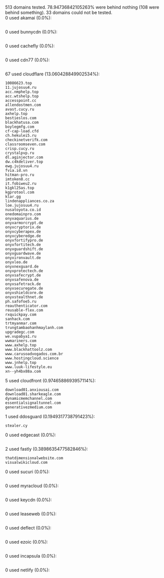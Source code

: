 513 domains tested. 78.94736842105263% were behind nothing (108 were behind something). 33 domains could not be tested.<br>
0 used akamai (0.0%):
```

```

0 used bunnycdn (0.0%):
```

```

0 used cachefly (0.0%):
```

```

0 used cdn77 (0.0%):
```

```

67 used cloudflare (13.060428849902534%):
```
10086623.top
11.jujosuu4.ru
acc.nmphelp.top
acc.wtshelp.top
accesspoint.cc
allendostmen.com
avast.cucy.ru
axhelp.top
bestieslos.com
blackhatusa.com
boylegmfg.com
cf-cap-load.cfd
ch.hekulei5.ru
checkinetverifk.com
classroomseven.com
crisp.cucy.ru
crystalpvp.ru
dl.aginjector.com
dw.c4kdeliver.top
ewg.jujosuu4.ru
fvia.id.vn
hitman-pro.ru
imtoken8.cc
it.fobiweu2.ru
k1gkl25as.top
kgprotool.com
klar.gg
lindenappliances.co.za
loe.jujosuu4.ru
nusatoyota.co.id
onedomainpro.com
onyxaquarius.de
onyxarmorcrypt.de
onyxcryptorix.de
onyxcyberapex.de
onyxcyberedge.de
onyxfortifypro.de
onyxfortitech.de
onyxguardshift.de
onyxguardwave.de
onyxironvault.de
onyxleo.de
onyxnexguard.de
onyxprotectech.de
onyxsafecrypt.de
onyxsafenova.de
onyxsafetrack.de
onyxsecuregate.de
onyxshieldcore.de
onyxstealthnet.de
ph.safofoe5.ru
reauthenticator.com
reusable-flex.com
rxquickpay.com
sanhack.com
trtmyanmar.com
trungtambaohanhmaylanh.com
upgradegc.com
we.vupabya1.ru
wwmariners.com
www.axhelp.top
www.blackhattoolz.com
www.carusoadvogados.com.br
www.hostingcloud.science
www.jnhelp.top
www.luuk-lifestyle.eu
xn--yh4bx88a.com
```

5 used cloudfront (0.9746588693957114%):
```
download01.anxiousai.com
download01.sharkeagle.com
dynamicmemchannel.com
essentialsignaltunnel.com
generativezmedium.com
```

1 used ddosguard (0.1949317738791423%):
```
stealer.cy
```

0 used edgecast (0.0%):
```

```

2 used fastly (0.3898635477582846%):
```
thatdimensionalwebsite.com
visualwikicloud.com
```

0 used sucuri (0.0%):
```

```

0 used myracloud (0.0%):
```

```

0 used keycdn (0.0%):
```

```

0 used leaseweb (0.0%):
```

```

0 used deflect (0.0%):
```

```

0 used ezoic (0.0%):
```

```

0 used incapsula (0.0%):
```

```

0 used netlify (0.0%):
```

```
